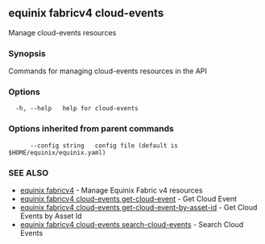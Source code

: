 ## equinix fabricv4 cloud-events

Manage cloud-events resources

### Synopsis

Commands for managing cloud-events resources in the API

### Options

```
  -h, --help   help for cloud-events
```

### Options inherited from parent commands

```
      --config string   config file (default is $HOME/equinix/equinix.yaml)
```

### SEE ALSO

* [equinix fabricv4](equinix_fabricv4.md)	 - Manage Equinix Fabric v4 resources
* [equinix fabricv4 cloud-events get-cloud-event](equinix_fabricv4_cloud-events_get-cloud-event.md)	 - Get Cloud Event
* [equinix fabricv4 cloud-events get-cloud-event-by-asset-id](equinix_fabricv4_cloud-events_get-cloud-event-by-asset-id.md)	 - Get Cloud Events by Asset Id
* [equinix fabricv4 cloud-events search-cloud-events](equinix_fabricv4_cloud-events_search-cloud-events.md)	 - Search Cloud Events

